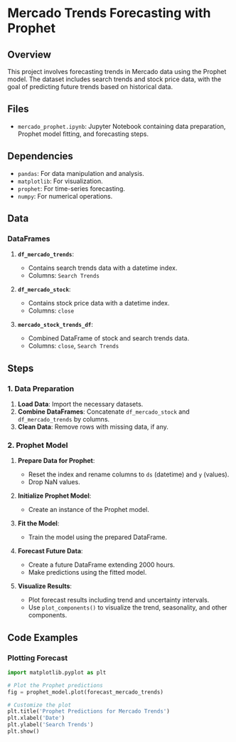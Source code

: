 # Mercado Trends Forecasting with Prophet

## Overview

This project involves forecasting trends in Mercado data using the Prophet model. The dataset includes search trends and stock price data, with the goal of predicting future trends based on historical data.

## Files

- `mercado_prophet.ipynb`: Jupyter Notebook containing data preparation, Prophet model fitting, and forecasting steps.

## Dependencies

- `pandas`: For data manipulation and analysis.
- `matplotlib`: For visualization.
- `prophet`: For time-series forecasting.
- `numpy`: For numerical operations.

## Data

### DataFrames

1. **`df_mercado_trends`**:
   - Contains search trends data with a datetime index.
   - Columns: `Search Trends`

2. **`df_mercado_stock`**:
   - Contains stock price data with a datetime index.
   - Columns: `close`

3. **`mercado_stock_trends_df`**:
   - Combined DataFrame of stock and search trends data.
   - Columns: `close`, `Search Trends`

## Steps

### 1. Data Preparation

1. **Load Data**: Import the necessary datasets.
2. **Combine DataFrames**: Concatenate `df_mercado_stock` and `df_mercado_trends` by columns.
3. **Clean Data**: Remove rows with missing data, if any.

### 2. Prophet Model

1. **Prepare Data for Prophet**:
   - Reset the index and rename columns to `ds` (datetime) and `y` (values).
   - Drop NaN values.

2. **Initialize Prophet Model**:
   - Create an instance of the Prophet model.

3. **Fit the Model**:
   - Train the model using the prepared DataFrame.

4. **Forecast Future Data**:
   - Create a future DataFrame extending 2000 hours.
   - Make predictions using the fitted model.

5. **Visualize Results**:
   - Plot forecast results including trend and uncertainty intervals.
   - Use `plot_components()` to visualize the trend, seasonality, and other components.

## Code Examples

### Plotting Forecast

```python
import matplotlib.pyplot as plt

# Plot the Prophet predictions
fig = prophet_model.plot(forecast_mercado_trends)

# Customize the plot
plt.title('Prophet Predictions for Mercado Trends')
plt.xlabel('Date')
plt.ylabel('Search Trends')
plt.show()
